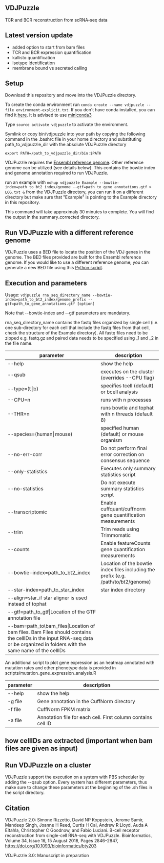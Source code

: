 ## VDJPuzzle 



TCR and BCR reconstruction from scRNA-seq data


## Latest version update

* added option to start from bam files
* TCR and BCR expression quantification
* kallisto quantification
* Isotype Identification 
* membrane bound vs secreted calling

## Setup

Download this repository and move into the VDJPuzzle directory. 

To create the conda environment run `conda create --name vdjpuzzle --file environment-explicit.txt`. If you don't have conda installed, you can find it [here](https://conda.io/docs/user-guide/install/index.html). It is advised to use [miniconda3](https://conda.io/miniconda.html)

Type `source activate vdjpuzzle` to activate the environment. 

Symlink or copy bin/vdjpuzzle into your path by copying the following command in the .bashrc file in your home directory and substituting path_to_vdjpuzzle_dir with the absolute VDJPuzzle directory

`export PATH=/path_to_vdjpuzzle_dir/bin:$PATH`

VDJPuzzle requires the [Ensembl reference genome](https://ccb.jhu.edu/software/tophat/igenomes.shtml). Other reference genome can be utilized (see details below). This contains the bowtie index and genome annotation required to run VDJPuzzle.

run an example with `nohup vdjpuzzle Example --bowtie-index=path_to_bt2_index/genome --gtf=path_to_gene_annotations.gtf > LOG.txt &` from the VDJPuzzle directory, you can run it on a different directory but make sure that "Example" is pointing to the Example directory in this repository.

This command will take approximaly 30 minutes to complete. You will find the output in the summary_corrected directory.

## Run VDJPuzzle with a different reference genome
VDJPuzzle uses a BED file to locate the position of the VDJ genes in the genome. The BED files provided are built for the Ensembl reference genome.
If you would like to use a different reference genome, you can generate a new BED file using this [Python script](https://bitbucket.org/kirbyvisp/marmo/src/7cfeada825fb9a00d07ebe89a7e8599550b709f1/scripts/extract_receptors.py?at=master&fileviewer=file-view-default).

## Execution and parameters

Usage: `vdjpuzzle rna_seq_directory_name --bowtie-index=path_to_bt2_index/genome_prefix --gtf=path_to_gene_annotations.gtf [option]`

Note that --bowtie-index and --gtf parameters are mandatory. 

rna_seq_directory_name contains the fastq files organized by single cell (i.e. one sub-directory for each cell that include the fastq files from that cell, check the structure of the Example directory). All fastq files need to be zipped e.g. fastq.gz and paired data needs to be specified using \_1 and \_2 in the file name.

|parameter|description|
| ------------- |-------------|
|--help|show the help|
|--qsub|executes on the cluster (overrides --CPU flag)|
|--type=(t⎮b)|specifies tcell (default) or bcell analysis|
|--CPU=n|runs with n processes|
|--THR=n|runs bowtie and tophat with n threads (default 8)|
|--species=(human⎮mouse)|specified human (default) or mouse organism|
|--no-err-corr|Do not perform final error correction on consensus sequence|
|--only-statistics|Executes only summary statistics script|
|--no-statistics|Do not execute summary statistics script|
|--transcriptomic|Enable cuffquant/cuffnorm gene quantification measurements|
|--trim|Trim reads using Trimmomatic|
|--counts|Enable featureCounts gene quantification measurements|
|--bowtie-index=path\_to\_bt2\_index|Location of the bowtie index files including the prefix (e.g. /path/to/bt2/genome)|
|--star-index=path\_to\_star_index| star index directory 
|--align=star\_if star aligner is used instead of tophat|
|--gtf=path\_to\_gtf\|Location of the GTF annotation file|
|--bam=path\_to\bam_files\|Location of bam files. Bam Files should contains the cellIDs in the input RNA-seq data or be organized in folders with the same name of the cellIDs|

An additional script to plot gene expression as an heatmap annotated with mutation rates and other phenotype data is provided in scripts/mutation\_gene\_expression\_analysis.R

|parameter|description|
| ------------- |-------------|
|--help|show the help|
|-g file|Gene annotation in the CuffNorm directory|
|-f file|CuffNorm FPKM matrix|
|-a file|Annotation file for each cell. First column contains cell ID|

## how cellIDs are extracted (important when bam files are given as input)


## Run VDJPuzzle on a cluster
VDJPuzzle support the execution on a system with PBS scheduler by adding the --qsub option. Every system has different parameters, thus make sure to change these parameters at the beginning of the .sh files in the script directory. 


## Citation

VDJPuzzle 2.0:
Simone Rizzetto, David NP Koppstein, Jerome Samir, Mandeep Singh, Joanne H Reed, Curtis H Cai, Andrew R Lloyd, Auda A Eltahla, Christopher C Goodnow, and Fabio Luciani. B-cell receptor reconstruction from single-cell RNA-seq with VDJPuzzle. Bioinformatics, Volume 34, Issue 16, 15 August 2018, Pages 2846–2847, https://doi.org/10.1093/bioinformatics/bty203

VDJPuzzle 3.0:
Manuscript in preparation

